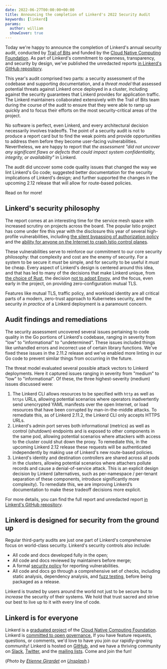 ```yaml
---
date: 2022-06-27T00:00:00+00:00
title: Announcing the completion of Linkerd's 2022 Security Audit
keywords: [linkerd]
params:
  author: william
  showCover: true
---
```


Today we're happy to announce the completion of Linkerd's annual security audit,
conducted by [Trail of Bits](https://www.trailofbits.com/) and funded by the
[Cloud Native Computing Foundation](https://cncf.io). As part of Linkerd's
commitment to openness, transparency, and security by design, we've published
the unredacted reports [in Linkerd's GitHub
repository](https://github.com/linkerd/linkerd2/tree/main/audits/2022).

This year's audit comprised two parts: a security assessment of the codebase and
supporting documentation, and a _threat model_ that assessed potential threats
against Linkerd once deployed in a cluster, including against the security
guarantees that Linkerd provides for application traffic. The Linkerd
maintainers collaborated extensively with the Trail of Bits team during the
course of the audit to ensure that they were able to ramp up quickly and to
focus their efforts on the most security-critical areas of the project.

No software is perfect, even Linkerd, and every architectural decision
necessarily involves tradeoffs. The point of a security audit is not to produce
a report card but to find the weak points and provide opportunities to address
them before they become user-facing vulnerabilities. Nevertheless, we are happy
to report that _the assessment "did not uncover any significant flaws or
defects that could impact system confidentiality, integrity, or availability"_
in Linkerd.

The audit did uncover some code quality issues that changed the way we lint
Linkerd's Go code; suggested better documentation for the security implications
of Linkerd's design; and further supported the changes in the upcoming 2.12
release that will allow for route-based policies.

Read on for more!

## Linkerd's security philosophy

The report comes at an interesting time for the service mesh space with
increased scrutiny on projects across the board. The popular Istio project has
come under fire this year with the disclosure this year of several high-profile
vulnerabilities, including [the silent bypassing of authorization
policy](https://nvd.nist.gov/vuln/detail/CVE-2022-21679) and the [ability for
anyone on the Internet to crash Istio control
planes](https://nvd.nist.gov/vuln/detail/CVE-2022-23635).

These vulnerabilities serve to reinforce our commitment to our core security
philosophy: that complexity and cost are the enemy of security. For a system to
be secure it _must_ be simple, and for security to be useful it _must_ be cheap.
Every aspect of Linkerd's design is centered around this idea, and that has led
to many of the decisions that make Linkerd unique, from [the choice of
Rust](/2020/07/23/under-the-hood-of-linkerds-state-of-the-art-rust-proxy-linkerd2-proxy/),
the decision [not to adopt
Envoy](/2020/12/03/why-linkerd-doesnt-use-envoy/), and the
focus, even early in the project, on providing zero-configuration mutual TLS.

Features like mutual TLS, traffic policy, and workload identity are all critical
parts of a modern, zero-trust approach to Kubernetes security, and the security
_in practice_ of a Linkerd deployment is a paramount concern.

## Audit findings and remediations

The security assessment uncovered several issues pertaining to code quality in
the Go portions of Linkerd's codebase, ranging in severity from "low" to
"informational" to "undetermined". These issues included things like unhandled
errors and incorrect use of certain library functions. We've fixed these issues
in the 2.11.2 release and we've enabled more linting in our Go code to prevent
similar things from occurring in the future.

The threat model evaluated several possible attack vectors to Linkerd
deployments. Here it captured issues ranging in severity from "medium" to "low"
to "informational". Of these, the three highest-severity (medium) issues
discussed were:

1. The Linkerd CLI allows resources to be specified with `http` as well as
   `https` URLs, allowing potential scenarios where operators inadvertently send
   unencrypted YAML manifests over the open Internet, or load resources that
   have been corrupted by man-in-the-middle attacks. To remediate this, as of
   Linkerd 2.11.2, the Linkerd CLI only accepts HTTPS URLs.
2. Linkerd's admin port serves both informational (metrics) as well as control
   (shutdown) endpoints and is exposed to other components in the same pod,
   allowing potential scenarios where attackers with access to the cluster could
   shut down the proxy. To remediate this, in the upcoming Linkerd 2.12 release
   these requests will be authenticated independently by making use of Linkerd's
   new route-based policies.
3. Linkerd's identity and destination controllers are shared across all pods in
   the clusters, allowing potential scenarios where attachers pollute records
   and cause a denial-of-service attack. This is an explicit design decision by
   Linkerd (alternatives, such as per-namespace / per-tenant separation of these
   components, introduce significantly more complexity). To remediate this, we
   are improving Linkerd’s documentation to make these tradeoff decisions more
   explicit.

For more details, you can find the full report and unredacted report [in
Linkerd's GitHub
repository](https://github.com/linkerd/linkerd2/tree/main/audits/2022).

## Linkerd is designed for security from the ground up

Regular third-party audits are just one part of Linkerd's comprehensive focus on
world-class security. Linkerd's security controls also include:

* All code and docs developed fully in the open;
* All code and docs reviewed by maintainers before merge;
* A formal [security
  policy](https://github.com/linkerd/linkerd2/blob/main/SECURITY.md) for
  reporting vulnerabilities.
* All code and docs go through a comprehensive set of checks, including static
  analysis, dependency analysis, and [fuzz
  testing](/2021/05/07/fuzz-testing-for-linkerd/), before
  being packaged as a release.

Linkerd is trusted by users around the world not just to be secure but to
_increase_ the security of their systems. We hold that trust sacred and strive
our best to live up to it with every line of code.

## Linkerd is for everyone

Linkerd is a [graduated project](/2021/07/28/announcing-cncf-graduation/) of the
[Cloud Native Computing Foundation](https://cncf.io/). Linkerd is [committed to
open
governance.](/2019/10/03/linkerds-commitment-to-open-governance/)
If you have feature requests, questions, or comments, we'd love to have you join
our rapidly-growing community! Linkerd is hosted on
[GitHub](https://github.com/linkerd/), and we have a thriving community on
[Slack](https://slack.linkerd.io/), [Twitter](https://twitter.com/linkerd), and
the [mailing lists](/community/get-involved/). Come and join the fun!

(*Photo by [Etienne Girardet](https://unsplash.com/@etiennegirardet?utm_source=unsplash&utm_medium=referral&utm_content=creditCopyText)
on
[Unsplash](https://unsplash.com/?utm_source=unsplash&utm_medium=referral&utm_content=creditCopyText).*)
